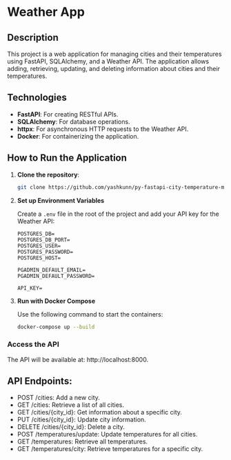 # Weather App

## Description

This project is a web application for managing cities and their temperatures using FastAPI, SQLAlchemy, and a Weather API. The application allows adding, retrieving, updating, and deleting information about cities and their temperatures.

## Technologies

- **FastAPI**: For creating RESTful APIs.
- **SQLAlchemy**: For database operations.
- **httpx**: For asynchronous HTTP requests to the Weather API.
- **Docker**: For containerizing the application.

## How to Run the Application

1. **Clone the repository**:
   ```bash
   git clone https://github.com/yashkunn/py-fastapi-city-temperature-management-api.git

2. **Set up Environment Variables**

   Create a `.env` file in the root of the project and add your API key for the Weather API:

   ```plaintext
   POSTGRES_DB=
   POSTGRES_DB_PORT=
   POSTGRES_USER=
   POSTGRES_PASSWORD=
   POSTGRES_HOST=

   PGADMIN_DEFAULT_EMAIL=
   PGADMIN_DEFAULT_PASSWORD=

   API_KEY=
   ```
3. **Run with Docker Compose**

   Use the following command to start the containers:
    ```bash
    docker-compose up --build
    ```
   
### Access the API
The API will be available at: http://localhost:8000.

## API Endpoints:
- POST /cities: Add a new city.
- GET /cities: Retrieve a list of all cities.
- GET /cities/{city_id}: Get information about a specific city.
- PUT /cities/{city_id}: Update city information.
- DELETE /cities/{city_id}: Delete a city.
- POST /temperatures/update: Update temperatures for all cities.
- GET /temperatures: Retrieve all temperatures.
- GET /temperatures/city: Retrieve temperatures for a specific city.
